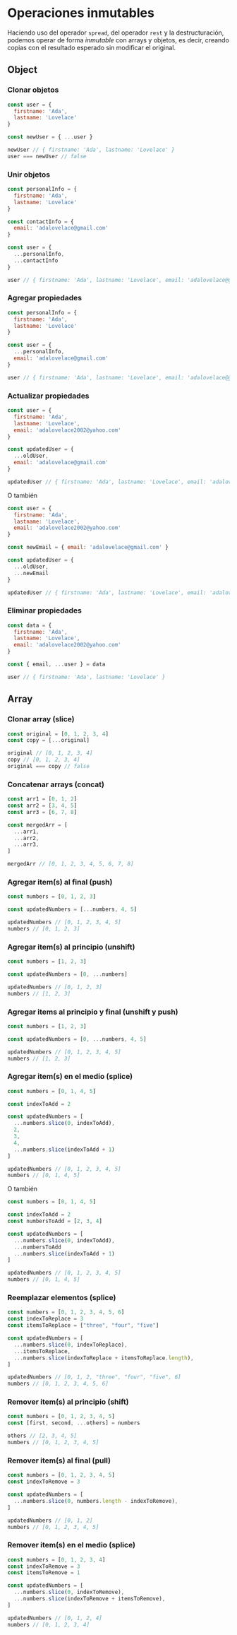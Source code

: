 # Operaciones inmutables

Haciendo uso del operador `spread`, del operador `rest` y la destructuración, podemos operar de forma *inmutable* con arrays y objetos, es decir, creando copias con el resultado esperado sin modificar el original.

## Object

### Clonar objetos

```js
const user = { 
  firstname: 'Ada', 
  lastname: 'Lovelace' 
}

const newUser = { ...user }

newUser // { firstname: 'Ada', lastname: 'Lovelace' }
user === newUser // false
```

### Unir objetos

```js
const personalInfo = { 
  firstname: 'Ada', 
  lastname: 'Lovelace' 
}

const contactInfo = { 
  email: 'adalovelace@gmail.com' 
}

const user = { 
  ...personalInfo, 
  ...contactInfo 
}

user // { firstname: 'Ada', lastname: 'Lovelace', email: 'adalovelace@gmail.com' }
```

### Agregar propiedades

```js
const personalInfo = { 
  firstname: 'Ada', 
  lastname: 'Lovelace' 
}

const user = { 
  ...personalInfo, 
  email: 'adalovelace@gmail.com'  
}

user // { firstname: 'Ada', lastname: 'Lovelace', email: 'adalovelace@gmail.com' }
```

### Actualizar propiedades

```js
const user = { 
  firstname: 'Ada', 
  lastname: 'Lovelace', 
  email: 'adalovelace2002@yahoo.com' 
}

const updatedUser = {
  ...oldUser,
  email: 'adalovelace@gmail.com'
}

updatedUser // { firstname: 'Ada', lastname: 'Lovelace', email: 'adalovelace@gmail.com' }
```

O también

```js
const user = { 
  firstname: 'Ada', 
  lastname: 'Lovelace', 
  email: 'adalovelace2002@yahoo.com' 
}

const newEmail = { email: 'adalovelace@gmail.com' } 

const updatedUser = {
  ...oldUser,
  ...newEmail
}

updatedUser // { firstname: 'Ada', lastname: 'Lovelace', email: 'adalovelace@gmail.com' }
```


### Eliminar propiedades

```js
const data = { 
  firstname: 'Ada', 
  lastname: 'Lovelace', 
  email: 'adalovelace2002@yahoo.com' 
}

const { email, ...user } = data

user // { firstname: 'Ada', lastname: 'Lovelace' }
```

## Array

### Clonar array (slice)

```js
const original = [0, 1, 2, 3, 4]
const copy = [...original]

original // [0, 1, 2, 3, 4]
copy // [0, 1, 2, 3, 4]
original === copy // false
```

### Concatenar arrays (concat)

```js
const arr1 = [0, 1, 2]
const arr2 = [3, 4, 5]
const arr3 = [6, 7, 8]

const mergedArr = [
  ...arr1,
  ...arr2,
  ...arr3,
]

mergedArr // [0, 1, 2, 3, 4, 5, 6, 7, 8]
```

### Agregar item(s) al final (push)

```js
const numbers = [0, 1, 2, 3]

const updatedNumbers = [...numbers, 4, 5]

updatedNumbers // [0, 1, 2, 3, 4, 5]
numbers // [0, 1, 2, 3]
```

### Agregar item(s) al principio (unshift)
```js
const numbers = [1, 2, 3]

const updatedNumbers = [0, ...numbers]

updatedNumbers // [0, 1, 2, 3]
numbers // [1, 2, 3]
```

### Agregar items al principio y final (unshift y push)
```js
const numbers = [1, 2, 3]

const updatedNumbers = [0, ...numbers, 4, 5]

updatedNumbers // [0, 1, 2, 3, 4, 5]
numbers // [1, 2, 3]
```

### Agregar item(s) en el medio (splice)

```js
const numbers = [0, 1, 4, 5]

const indexToAdd = 2

const updatedNumbers = [
  ...numbers.slice(0, indexToAdd),
  2,
  3,
  4,
  ...numbers.slice(indexToAdd + 1)
]

updatedNumbers // [0, 1, 2, 3, 4, 5]
numbers // [0, 1, 4, 5]
```

O también

```js
const numbers = [0, 1, 4, 5]

const indexToAdd = 2
const numbersToAdd = [2, 3, 4] 

const updatedNumbers = [
  ...numbers.slice(0, indexToAdd),
  ...numbersToAdd
  ...numbers.slice(indexToAdd + 1)
]

updatedNumbers // [0, 1, 2, 3, 4, 5]
numbers // [0, 1, 4, 5]
```

### Reemplazar elementos (splice) 

```js
const numbers = [0, 1, 2, 3, 4, 5, 6]
const indexToReplace = 3
const itemsToReplace = ["three", "four", "five"]

const updatedNumbers = [
  ...numbers.slice(0, indexToReplace),
  ...itemsToReplace,
  ...numbers.slice(indexToReplace + itemsToReplace.length),
]

updatedNumbers // [0, 1, 2, "three", "four", "five", 6]
numbers // [0, 1, 2, 3, 4, 5, 6]
```

### Remover item(s) al principio (shift)

```js
const numbers = [0, 1, 2, 3, 4, 5]
const [first, second, ...others] = numbers

others // [2, 3, 4, 5]
numbers // [0, 1, 2, 3, 4, 5]
```

### Remover item(s) al final (pull)

```js
const numbers = [0, 1, 2, 3, 4, 5]
const indexToRemove = 3

const updatedNumbers = [
  ...numbers.slice(0, numbers.length - indexToRemove),
]

updatedNumbers // [0, 1, 2]
numbers // [0, 1, 2, 3, 4, 5]
```

### Remover item(s) en el medio (splice)

```js
const numbers = [0, 1, 2, 3, 4]
const indexToRemove = 3
const itemsToRemove = 1

const updatedNumbers = [
  ...numbers.slice(0, indexToRemove),
  ...numbers.slice(indexToRemove + itemsToRemove),
]

updatedNumbers // [0, 1, 2, 4]
numbers // [0, 1, 2, 3, 4]
```
